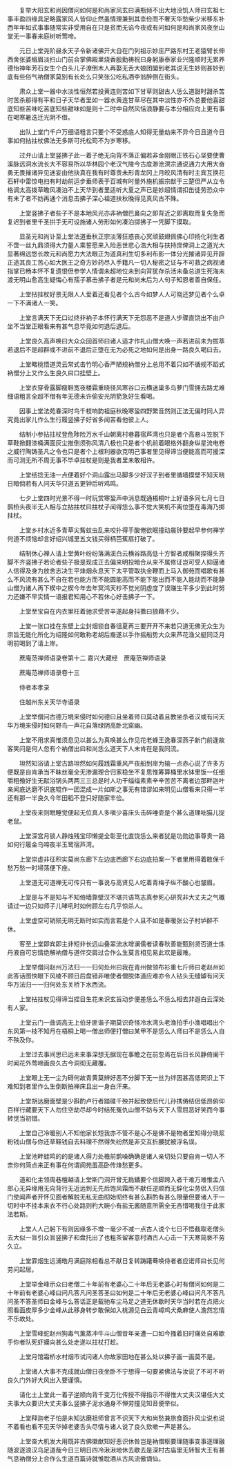 <!-- { "loadSidebar": true } -->
　　复举大阳玄和尚因僧问如何是和尚家风玄曰满瓶倾不出大地没饥人师曰玄祖七事丰盈四缘具足略露家风人皆仰止然虽情理兼到其柰俭而不奢天华愁柴少米移东补西年年如式事事随常实非受用自在只是贫而无谄今夜或有问如何是和尚家风夜坐山堂无一事春来庭树听莺啼。

　　元日上堂尧阶昼永天子令新诸佛开大自在门列祖示妙庄严路东村王老猿臂长伸西舍张婆蛾眉淡扫山门前合掌佛殿里烧香殷勤祷祝曰身躬康泰家业兴隆顺时无累养德怡神年芳石女生个白头儿子潦倒木人再娶无舌大娘团圞到老其说无生妙则甚妙到底有些俗气衲僧家莫别有长处么只笑张公吃私酒李翁醉倒在街头。

　　肃众上堂一器中水淡性恒然若投黄连则苦如下甘草则甜古人恁么道甜时甜杀苦时苦杀那得有平和日子天华者里如一器水黄连甘草尽在其中淡性亦不外总要他喜甜底知些苦味吃苦底知些甜味如是则十二时中自然风恬浪静要与本分相应向上更有事在喝寒暑迭迁光阴不借。

　　出队上堂门千户万细语粗言只要个不受惑底人知得无量劫来不异今日且道今日事如何拈拄杖佛法无多斯可托松筠不为岁寒移。

　　过弁山请上堂竖拂子此一着子绝无向背不落正偏若非金刚眼正铁石心坚要使曹溪脉远洞水流长大不容易所以华林园个老汉气陵今古度渺沧溟宗通说通力大用大奋勇无畏摧诸异见迷妄由他抉真在我有时尊贵未形青龙冈上月皎风清有时主宾互换花石轩中雷惊电扫有时劫前运步垂师表于百城有时量外施机振宗猷于三楚但严从立令格调太高拨草瞻风凑泊不上天华到者里适听大夏之声已是妙超情谓扣缶徒劳恐众中有未了者不妨再通个消息击拂子深心祖道扶秋晚得见真风古不殊。

　　上堂竖拂子者些子不是本地风光亦非衲僧巴鼻向之即背近之即离取而复失急而复迟到者里千圣拱手无可设施诸人劳形如何凑泊掷拂子一凭脚下摸取。

　　显圣元和尚讣至上堂法道垂秋正宗淡薄狂惑丧心冥顽鼓翅佩佛心印扬化利生者不啻一丝九鼎须得大力量人乘誓愿来入险恶世悲心浩大相与扶持庶俾洞上之道光大显著绵远悠长故元和尚愿力大法眼正为道真利生切多利布影一体分光摧诸异见开辟正途其良工苦心如大医王之奇方妙药尽入手籍凡一切人秘密之证与不可救之病视诸指掌已畅本怀不复遗恨但参学人情谓未超地位未到向背犹存杀活未备总道生死海未渡无明山愈高生疑悔心有孺子慕击拂子者是元和尚末后为人句子知恩者善自保任。

　　上堂拈拄杖好景无限人人爱着还看见者个么古今如梦人人可晓还梦见者个么卓一下不满诸人一笑。

　　上堂言满天下无口过终非衲子本怀行满天下无怨恶不是道人步骤直饶出不由户坐不当堂正眼看来有甚气息毕竟如何退后退后。

　　上堂良久高声唤曰大众众回首师曰诸人适才作礼山僧大唤一声若进前未为拔萃若退后不是超群或不进前不退后正堕在无为必死之地如何是出身一路良久喝曰去。

　　上堂睹桃悟道灵云常式击竹明心香严陋规衲僧分上总用不着只如不循规不蹈式衲僧分上又作么生良久曰口挂壁上。

　　上堂衣穿骨露脚瘦鞋宽夜楼霜重晓径风寒谷口云横迷巢多鸟萝门雪拥去路尤难细语粗言全超不借有年无德未许偷安光阴箭急好生看喝。

　　因事上堂法苑春深时鸟千枝响韵祖庭秋晚寒蛩四野繁音然则正法无偏时同人异究竟出家儿作么生行履竖拂子好省多闻苦看他彼上人。

　　结制小参拈拄杖登危陟险万水千山朝离村巷暮宿芦湾也只是者个高悬斗笠脱下草鞋掀翻漆桶满面灰尘推倒须弥风清八极也只是者个机前着眼格外翻身纵星流电卷之威行陶铸圣凡之令也只是者个上根利器欲克明己事者里见得谛当便能高而可援深而可测无所不周无事不毕卓拄杖是则是我者里未敢相许。

　　上堂纸捻无油一点便着好个洞山露出马脚多少好汉子到者里循墙摸壁不知天晓日暗倘若有人问天华只道五更钟后听鸡鸣。

　　七夕上堂四时光景不得一时玩赏寒蛩声中消息既通梧桐叶上好语多同七月七日鹊桥头夜半无人相与立拈拄杖曰拄杖子闻得恁么事不觉大笑机不离位堕在毒海乃掷拄杖。

　　上堂乡村水近多青草尖觜蚊虫乱来咬扑得手酸倦欲眠撞动晨钟要起早参何禅学何道不烦恼却言好绍兴城里五文钱买得柄芭蕉扇打破了。

　　结制休心禅人请上堂黄叶纷纷落满溪白云横谷路高低十方智者咸相聚捏得头齐脚不齐竖拂子若论者些子极是现成正去偏来明投暗合从来不属修证岂可受人抑逼诸人信得及身为放舍志决生平烽烟永息天下太平管取执金鞭而上马入御苑而唱歌有甚么不风流有甚么不自在若也能方而不能圆能高而不能下能出而不能入能动而不能静山僧为诸人再下楔中之楔今年去年冥鸿天杪不觉光阴虚度了误赚生平多少到此时努力还嫌不早实情一语报君知用心不若休心好击拂子一下。

　　上堂至宝自在内衣里枉着驰求受苦辛遂起身抖擞曰狼藉不少。

　　上堂一张口挂在东壁上尘封烟锁自春徂夏再三要开开不来若只道无佛无众生为宗旨无能化所化为绍隆如何敢称老胡后裔遂以手作摇船势大众来芦花渔父艇同泛月明前喝到了请上岸。

　　蔗庵范禅师语录卷第十二
嘉兴大藏经　蔗庵范禅师语录


　　蔗庵范禅师语录卷十三

　　侍者本孝录

　　住越州东关天华寺语录

　　上堂举僧问古德万境来侵时如何德曰且坐着师曰莫动着且教坐杀者汉或有问天华万境来侵时如何野鸟一声花自落绿阴高卧北窗幽。

　　上堂不用求真惟须息见以甚么为真唤甚么作见花老蜂王逸春深燕子新门前逢故客笑问是何人忽有个衲僧出曰和尚恁么道天下人未肯在是我同流。

　　坦然知浴请上堂古路坦然如何履践霜重风严夜船到岸为输一点赤心说了许多方便既是自肯承当不昧丝毫全无渗漏理合归家稳坐不复思惟筹算桶里水钵里饭一任细嚼粗飧好生无猒浴锅头两两三三总是时人功干缁缁素素辛辛苦苦不离者边那畔迦叶亲闻底达磨不识底辊作一团混成一片如斯之事无有错谬如来明见山僧看来只得一半还有那一半良久今年田稻不登只好随家丰俭。

　　上堂夜来则眠睡觉便起无位真人多嗔少喜床头击碎唾壶是个甚么道理咄猫儿捉老鼠。

　　上堂深宫月锁人静烛残宝印懒提全彰至化直饶恁么来者犹是功勋边事尊贵一路如何行履金乌啼夜半玉鹭宿芦湾。

　　上堂崇虚非征积实莫尚东廊下左边底西廊下右边底拍案一下者里用得着敢保千愁万愁一时埽荡便下座。

　　上堂道无可道禅无可传只有一事说与高贤见人吃着青梅子纵不酸心也皱眉。

　　上堂是与不是知与不知倚墙靠壁汉不堪共语笃志真参死心研究非大丈夫之气概请过一边只如师子儿哮吼时如何顾左右几乎惊杀人。

　　上堂虚空可销殒无明无断时如实而言若是个人且不如是春暖张公子村垆醉不休。

　　客至上堂即宾即主非短非长远山叠翠流水增澜儒者读春秋善能甄别贤否道士炼丹液自可忘情绝解衲僧与道伴交肩过合作么生莫言相见易此欢是最难。

　　上堂举僧问赵州万法归一一归何处州曰我在青州做领布衫重七斤师曰老赵州如此答话图快眼下风棱不顾日后盘错非唯使者僧脱体道应难亦令人钻头无缝罅有问天华万法归一一归何处东关桥下水西流。

　　上堂拈拄杖见得谛当捏目生花未识玄旨动步便差恁么不恁么相去非遐白云深处有人家。

　　上堂云门一曲调高无上伯牙匪谐子期莫识奇怪冷水湾头老渔拍手小渔唱唱出个东风第一枝不知月在梧桐上喝一僧出师便打僧曰某甲不是恁么人师曰不是恁么人自不殃及你。

　　上堂过去事间思已远未来事深想无据现在事瞻之在前忽焉在后日长风静倚阑干时闻花外莺啼画良久古今洞彻无藏覆。

　　上堂眼上无一尘为碍何故青黄莫辨好恶不分脚下无一丝为绊因甚高低罔识上下难知到者里作么生倒断拍禅床且出一身白汗来。

　　上堂胡达磨面壁是少斟酌卢行者踏碓千殃并起致使后代儿孙携俦结侣低昂俯仰百样行藏要天下人勿住空劫尽却今时结死冤仇山僧不妨与天下人雪屈恶好笑而今事转觉当初错。

　　上堂自己冷暖别人不知他家长短我亦不管不是心不是佛不是物者里知得分晓浆粉钱山僧与你还草鞋钱自去料理不然得失纷然是非交互折腰犹被浮名误。

　　上堂池畔蛙鸣的的是诸人得力处檐前鹊噪确确是诸人亲切处只要自肯一切人不柰你何简点来正有事在何谓阆苑虽高卧传烽愁更多。

　　道和化主领周巷檀越请上堂斯门洞开曾无扃鐍要个信脚跨入者千难万难惟孟八郎心无异缘用无向背行无近远到无先后饱风霜而不猒任逆顺而无辞化尘劳侣入归信门使闻声者开怀见面者解脱无私无曲彻始彻终有甚么斟酌有甚么限量但要诸人于一切时中不挂本来衣不行心处路则杓大碗小有盐无酱随意所需全无吝惜喝我住于此家法若斯。

　　上堂人人己躬下有则因缘多不增一毫少不减一点古人说个七日不悟截取老僧头去大似一盲引众盲竖拂子和盘托出了也粗茶留客意村酒古人心击一下天寒简亵不劳久立。

　　上堂霏烟生远浦皓月满庭除相看总不猒日复转踌躇蓦唤侍者者应诺师曰长见何劳问起居。

　　上堂举金峰示众曰老僧二十年前有老婆心二十年后无老婆心时有僧问如何是二十年前有老婆心峰曰问凡答凡问圣答圣曰如何是二十年后无老婆心峰曰问凡不答凡问圣不答圣师曰金峰与么答话正是载驰车尘马足之道无休歇时天华当时若在点把火照看面皮厚多少金峰从此移身转步敢保如入桃源见白云青嶂鸡犬桑麻使人澹然忘情不乐故处。

　　上堂雪峰蛇赵州狗毒气薰蒸冲牛斗山僧昔年亲遭一口如今搔着旧时痛处自难歇手你者队死虾蟆向甚么处走遂以拄杖打趁。

　　上堂月馆霜桥水村烟市试问诸人你故家田地在甚么处以拂子画一画莫不是。

　　上堂诸人大事不克成就山僧日夜坐卧不宁想得一句要紧佛法与汝说了不可不听良久门外好大风出入要谨慎。

　　请化士上堂此一着子逆顺向背千变万化传授不得指示不得惟大丈夫汉堪任大丈夫事大众要识大丈夫事么竖拂子泥水通身不惮劳撞见知音便举似。

　　上堂释迦老子怕是未知达磨祖师曾言不识天下大和尚愁兼旅食面扑风尘说也说不着看也看不见天华掉老婆舌头尽情与诸人说了良久欬嗽一声是甚么。

　　上堂奋大机发大用既非古佛徽猷知好恶识休咎岂是衲僧枢要理随事变事逐理融随波逐浪汉乌足道哉今日三明日四冷湫湫地休去歇去是深村古庙里无转智大王有甚气息衲僧分上合作么生道百篇诗就惟耽酒从古风流傲谪仙。


